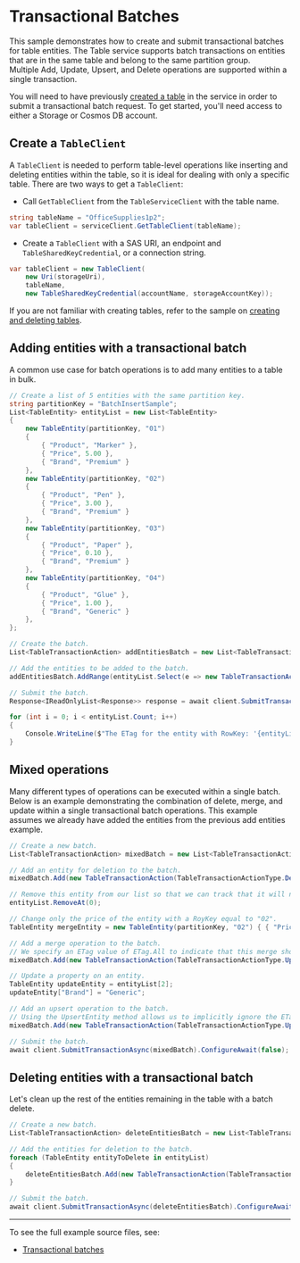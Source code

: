 # Transactional Batches

This sample demonstrates how to create and submit transactional batches for table entities.
The Table service supports batch transactions on entities that are in the same table and belong to the same partition group.\
Multiple Add, Update, Upsert, and Delete operations are supported within a single transaction.

You will need to have previously [created a table](https://github.com/Azure/azure-sdk-for-net/blob/main/sdk/tables/Azure.Data.Tables/samples/Sample1CreateDeleteTables.md) in the service in order to submit a transactional batch request.
To get started, you'll need access to either a Storage or Cosmos DB account.

## Create a `TableClient`

A `TableClient` is needed to perform table-level operations like inserting and deleting entities within the table, so it is ideal for dealing with only a specific table. There are two ways to get a `TableClient`:
- Call `GetTableClient` from the `TableServiceClient` with the table name.

```C# Snippet:TablesSample1GetTableClient
string tableName = "OfficeSupplies1p2";
var tableClient = serviceClient.GetTableClient(tableName);
```

- Create a `TableClient` with a SAS URI, an endpoint and `TableSharedKeyCredential`, or a connection string.

```C# Snippet:TablesSample1CreateTableClient
var tableClient = new TableClient(
    new Uri(storageUri),
    tableName,
    new TableSharedKeyCredential(accountName, storageAccountKey));
```

If you are not familiar with creating tables, refer to the sample on [creating and deleting tables](https://github.com/Azure/azure-sdk-for-net/blob/main/sdk/tables/Azure.Data.Tables/samples/Sample1CreateDeleteTables.md).

## Adding entities with a transactional batch

A common use case for batch operations is to add many entities to a table in bulk.

```C# Snippet:BatchAdd
// Create a list of 5 entities with the same partition key.
string partitionKey = "BatchInsertSample";
List<TableEntity> entityList = new List<TableEntity>
{
    new TableEntity(partitionKey, "01")
    {
        { "Product", "Marker" },
        { "Price", 5.00 },
        { "Brand", "Premium" }
    },
    new TableEntity(partitionKey, "02")
    {
        { "Product", "Pen" },
        { "Price", 3.00 },
        { "Brand", "Premium" }
    },
    new TableEntity(partitionKey, "03")
    {
        { "Product", "Paper" },
        { "Price", 0.10 },
        { "Brand", "Premium" }
    },
    new TableEntity(partitionKey, "04")
    {
        { "Product", "Glue" },
        { "Price", 1.00 },
        { "Brand", "Generic" }
    },
};

// Create the batch.
List<TableTransactionAction> addEntitiesBatch = new List<TableTransactionAction>();

// Add the entities to be added to the batch.
addEntitiesBatch.AddRange(entityList.Select(e => new TableTransactionAction(TableTransactionActionType.Add, e)));

// Submit the batch.
Response<IReadOnlyList<Response>> response = await client.SubmitTransactionAsync(addEntitiesBatch).ConfigureAwait(false);

for (int i = 0; i < entityList.Count; i++)
{
    Console.WriteLine($"The ETag for the entity with RowKey: '{entityList[i].RowKey}' is {response.Value[i].Headers.ETag}");
}
```

## Mixed operations

Many different types of operations can be executed within a single batch. Below is an example demonstrating the combination of delete, merge, and update within a single transactional batch operations.
This example assumes we already have added the entities from the previous add entities example.

```C# Snippet:BatchMixed
// Create a new batch.
List<TableTransactionAction> mixedBatch = new List<TableTransactionAction>();

// Add an entity for deletion to the batch.
mixedBatch.Add(new TableTransactionAction(TableTransactionActionType.Delete, entityList[0]));

// Remove this entity from our list so that we can track that it will no longer be in the table.
entityList.RemoveAt(0);

// Change only the price of the entity with a RoyKey equal to "02".
TableEntity mergeEntity = new TableEntity(partitionKey, "02") { { "Price", 3.50 }, };

// Add a merge operation to the batch.
// We specify an ETag value of ETag.All to indicate that this merge should be unconditional.
mixedBatch.Add(new TableTransactionAction(TableTransactionActionType.UpdateMerge, mergeEntity, ETag.All));

// Update a property on an entity.
TableEntity updateEntity = entityList[2];
updateEntity["Brand"] = "Generic";

// Add an upsert operation to the batch.
// Using the UpsertEntity method allows us to implicitly ignore the ETag value.
mixedBatch.Add(new TableTransactionAction(TableTransactionActionType.UpsertReplace, updateEntity));

// Submit the batch.
await client.SubmitTransactionAsync(mixedBatch).ConfigureAwait(false);
```

## Deleting entities with a transactional batch

Let's clean up the rest of the entities remaining in the table with a batch delete.

```C# Snippet:BatchDelete
// Create a new batch.
List<TableTransactionAction> deleteEntitiesBatch = new List<TableTransactionAction>();

// Add the entities for deletion to the batch.
foreach (TableEntity entityToDelete in entityList)
{
    deleteEntitiesBatch.Add(new TableTransactionAction(TableTransactionActionType.Delete, entityToDelete));
}

// Submit the batch.
await client.SubmitTransactionAsync(deleteEntitiesBatch).ConfigureAwait(false);
```

---
To see the full example source files, see:
- [Transactional batches](https://github.com/Azure/azure-sdk-for-net/blob/main/sdk/tables/Azure.Data.Tables/tests/samples/Sample6_TransactionalBatchAsync.cs)
